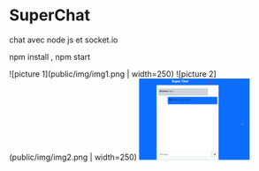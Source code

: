# SuperChat
chat avec node js et socket.io

npm install ,
npm start

![picture 1](public/img/img1.png | width=250)
![picture 2](public/img/img2.png | width=250)
<img src="public/img/img2.png" alt="picture 2" width="200" >
